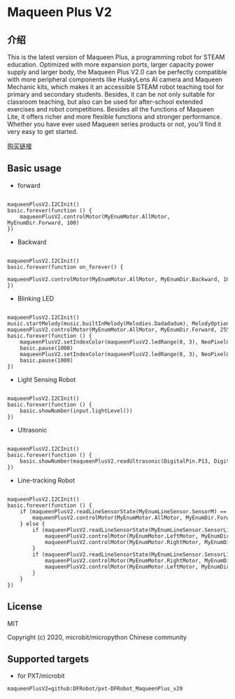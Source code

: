 # Maqueen Plus V2

## 介绍

This is the latest version of Maqueen Plus, a programming robot for STEAM education. Optimized with more expansion ports, larger capacity power supply and larger body, the Maqueen Plus V2.0 can be perfectly compatible with more peripheral components like HuskyLens AI camera and Maqueen Mechanic kits, which makes it an accessible STEAM robot teaching tool for primary and secondary students. Besides, it can be not only suitable for classroom teaching, but also can be used for after-school extended exercises and robot competitions. Besides all the functions of Maqueen Lite, it offers richer and more flexible functions and stronger performance. Whether you have ever used Maqueen series products or not, you'll find it very easy to get started.

[购买链接](https://www.dfrobot.com/product-2026.html)

## Basic usage

* forward

```blocks

maqueenPlusV2.I2CInit()
basic.forever(function () {
    maqueenPlusV2.controlMotor(MyEnumMotor.AllMotor, MyEnumDir.Forward, 100)
})

```

* Backward

```blocks

maqueenPlusV2.I2CInit()
basic.forever(function on_forever() {
    maqueenPlusV2.controlMotor(MyEnumMotor.AllMotor, MyEnumDir.Backward, 100)
})

```

* Blinking LED

```blocks

maqueenPlusV2.I2CInit()
music.startMelody(music.builtInMelody(Melodies.Dadadadum), MelodyOptions.Forever)
maqueenPlusV2.controlMotor(MyEnumMotor.AllMotor, MyEnumDir.Forward, 255)
basic.forever(function () {
    maqueenPlusV2.setIndexColor(maqueenPlusV2.ledRange(0, 3), NeoPixelColors.Red)
    basic.pause(1000)
    maqueenPlusV2.setIndexColor(maqueenPlusV2.ledRange(0, 3), NeoPixelColors.Blue)
    basic.pause(1000)
})

```

* Light Sensing Robot

```blocks

maqueenPlusV2.I2CInit()
basic.forever(function () {
    basic.showNumber(input.lightLevel())
})

```

* Ultrasonic

```blocks

maqueenPlusV2.I2CInit()
basic.forever(function () {
    basic.showNumber(maqueenPlusV2.readUltrasonic(DigitalPin.P13, DigitalPin.P14))
})

```

* Line-tracking Robot

```blocks

maqueenPlusV2.I2CInit()
basic.forever(function () {
    if (maqueenPlusV2.readLineSensorState(MyEnumLineSensor.SensorM) == 1) {
        maqueenPlusV2.controlMotor(MyEnumMotor.AllMotor, MyEnumDir.Forward, 100)
    } else {
        if (maqueenPlusV2.readLineSensorState(MyEnumLineSensor.SensorL1) == 0 && maqueenPlusV2.readLineSensorState(MyEnumLineSensor.SensorR1) == 1) {
            maqueenPlusV2.controlMotor(MyEnumMotor.LeftMotor, MyEnumDir.Forward, 160)
            maqueenPlusV2.controlMotor(MyEnumMotor.RightMotor, MyEnumDir.Forward, 30)
        }
        if (maqueenPlusV2.readLineSensorState(MyEnumLineSensor.SensorL1) == 1 && maqueenPlusV2.readLineSensorState(MyEnumLineSensor.SensorR1) == 0) {
            maqueenPlusV2.controlMotor(MyEnumMotor.RightMotor, MyEnumDir.Forward, 160)
            maqueenPlusV2.controlMotor(MyEnumMotor.LeftMotor, MyEnumDir.Forward, 30)
        }
    }
})

```
## License

MIT

Copyright (c) 2020, microbit/micropython Chinese community

## Supported targets

* for PXT/microbit


```package
maqueenPlusV2=github:DFRobot/pxt-DFRobot_MaqueenPlus_v20
```
